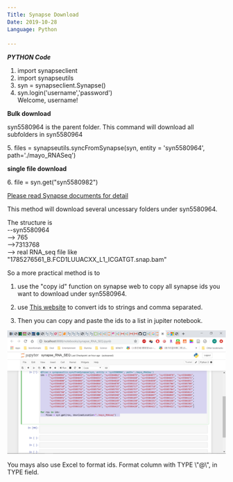 ```yaml
---
Title: Synapse Download
Date: 2019-10-28
Language: Python  

---
```


***PYTHON Code***

1. import synapseclient  
2. import synapseutils  
3. syn = synapseclient.Synapse()  
4. syn.login(\'username\',\'password\')  
Welcome, username!

**Bulk download**

syn5580964 is the parent folder. This command will download all
subfolders in syn5580964

5\. files = synapseutils.syncFromSynapse(syn, entity = \'syn5580964\',
path=\'./mayo\_RNASeq\')

**single file download**

6\. file = syn.get(\"syn5580982\")

[Please read Synapse documents for
detail](https://docs.synapse.org/articles/downloading\_data.html)

This method will download several uncessary folders under syn5580964.

The structure is  
--syn5580964  
   --> 765  
       -->7313768  
          --> real RNA\_seq file like "1785276561\_B.FCD1LUUACXX\_L1\_ICGATGT.snap.bam"

So a more practical method is to

1. use the "copy id" function on synapse web to copy all synapse ids
you want to download under syn5580964.

2. use [This website](https://delim.co/#) to convert ids to strings
and comma separated.

3. Then you can copy and paste the ids to a list in jupiter notebook.

![jupyter notebook](/images/image3.png)

You mays also use Excel to format ids. Format column with TYPE \\\"@\\\"\,
in TYPE field.

